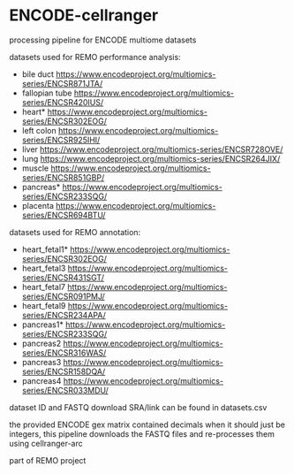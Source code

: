 # ENCODE-cellranger

processing pipeline for ENCODE multiome datasets

datasets used for REMO performance analysis:
- bile duct https://www.encodeproject.org/multiomics-series/ENCSR871JTA/
- fallopian tube https://www.encodeproject.org/multiomics-series/ENCSR420IUS/
- heart* https://www.encodeproject.org/multiomics-series/ENCSR302EOG/
- left colon https://www.encodeproject.org/multiomics-series/ENCSR925IHI/
- liver https://www.encodeproject.org/multiomics-series/ENCSR728OVE/
- lung https://www.encodeproject.org/multiomics-series/ENCSR264JIX/
- muscle https://www.encodeproject.org/multiomics-series/ENCSR851GBP/
- pancreas* https://www.encodeproject.org/multiomics-series/ENCSR233SQG/
- placenta https://www.encodeproject.org/multiomics-series/ENCSR694BTU/

datasets used for REMO annotation:
- heart_fetal1* https://www.encodeproject.org/multiomics-series/ENCSR302EOG/
- heart_fetal3 https://www.encodeproject.org/multiomics-series/ENCSR431SGT/
- heart_fetal7 https://www.encodeproject.org/multiomics-series/ENCSR091PMJ/
- heart_fetal9 https://www.encodeproject.org/multiomics-series/ENCSR234APA/
- pancreas1* https://www.encodeproject.org/multiomics-series/ENCSR233SQG/
- pancreas2 https://www.encodeproject.org/multiomics-series/ENCSR316WAS/
- pancreas3 https://www.encodeproject.org/multiomics-series/ENCSR158DQA/
- pancreas4 https://www.encodeproject.org/multiomics-series/ENCSR033MDU/

dataset ID and FASTQ download SRA/link can be found in datasets.csv

the provided ENCODE gex matrix contained decimals when it should just be integers, this pipeline downloads the FASTQ files and re-processes them using cellranger-arc 

part of REMO project
